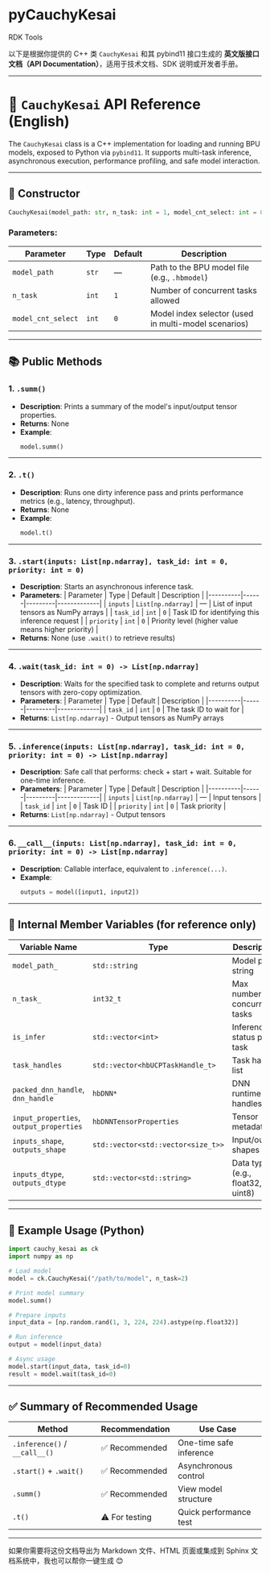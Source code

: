 # pyCauchyKesai
RDK Tools



以下是根据你提供的 C++ 类 `CauchyKesai` 和其 pybind11 接口生成的 **英文版接口文档（API Documentation）**，适用于技术文档、SDK 说明或开发者手册。

---

# 📘 `CauchyKesai` API Reference (English)

The `CauchyKesai` class is a C++ implementation for loading and running BPU models, exposed to Python via `pybind11`. It supports multi-task inference, asynchronous execution, performance profiling, and safe model interaction.

---

## 🔧 Constructor

```python
CauchyKesai(model_path: str, n_task: int = 1, model_cnt_select: int = 0)
```

### Parameters:

| Parameter | Type | Default | Description |
|----------|------|---------|-------------|
| `model_path` | `str` | — | Path to the BPU model file (e.g., `.hbmodel`) |
| `n_task` | `int` | `1` | Number of concurrent tasks allowed |
| `model_cnt_select` | `int` | `0` | Model index selector (used in multi-model scenarios) |

---

## 📚 Public Methods

### 1. `.summ()`
- **Description**: Prints a summary of the model's input/output tensor properties.
- **Returns**: None
- **Example**:
  ```python
  model.summ()
  ```

---

### 2. `.t()`
- **Description**: Runs one dirty inference pass and prints performance metrics (e.g., latency, throughput).
- **Returns**: None
- **Example**:
  ```python
  model.t()
  ```

---

### 3. `.start(inputs: List[np.ndarray], task_id: int = 0, priority: int = 0)`
- **Description**: Starts an asynchronous inference task.
- **Parameters**:
  | Parameter | Type | Default | Description |
  |----------|------|---------|-------------|
  | `inputs` | `List[np.ndarray]` | — | List of input tensors as NumPy arrays |
  | `task_id` | `int` | `0` | Task ID for identifying this inference request |
  | `priority` | `int` | `0` | Priority level (higher value means higher priority) |
- **Returns**: None (use `.wait()` to retrieve results)

---

### 4. `.wait(task_id: int = 0) -> List[np.ndarray]`
- **Description**: Waits for the specified task to complete and returns output tensors with zero-copy optimization.
- **Parameters**:
  | Parameter | Type | Default | Description |
  |----------|------|---------|-------------|
  | `task_id` | `int` | `0` | The task ID to wait for |
- **Returns**: `List[np.ndarray]` - Output tensors as NumPy arrays

---

### 5. `.inference(inputs: List[np.ndarray], task_id: int = 0, priority: int = 0) -> List[np.ndarray]`
- **Description**: Safe call that performs: check + start + wait. Suitable for one-time inference.
- **Parameters**:
  | Parameter | Type | Default | Description |
  |----------|------|---------|-------------|
  | `inputs` | `List[np.ndarray]` | — | Input tensors |
  | `task_id` | `int` | `0` | Task ID |
  | `priority` | `int` | `0` | Task priority |
- **Returns**: `List[np.ndarray]` - Output tensors

---

### 6. `__call__(inputs: List[np.ndarray], task_id: int = 0, priority: int = 0) -> List[np.ndarray]`
- **Description**: Callable interface, equivalent to `.inference(...)`.
- **Example**:
  ```python
  outputs = model([input1, input2])
  ```

---

## 🧠 Internal Member Variables (for reference only)

| Variable Name | Type | Description |
|---------------|------|-------------|
| `model_path_` | `std::string` | Model path string |
| `n_task_` | `int32_t` | Max number of concurrent tasks |
| `is_infer` | `std::vector<int>` | Inference status per task |
| `task_handles` | `std::vector<hbUCPTaskHandle_t>` | Task handle list |
| `packed_dnn_handle`, `dnn_handle` | `hbDNN*` | DNN runtime handles |
| `input_properties`, `output_properties` | `hbDNNTensorProperties` | Tensor metadata |
| `inputs_shape`, `outputs_shape` | `std::vector<std::vector<size_t>>` | Input/output shapes |
| `inputs_dtype`, `outputs_dtype` | `std::vector<std::string>` | Data types (e.g., float32, uint8) |

---

## 🧪 Example Usage (Python)

```python
import cauchy_kesai as ck
import numpy as np

# Load model
model = ck.CauchyKesai("/path/to/model", n_task=2)

# Print model summary
model.summ()

# Prepare inputs
input_data = [np.random.rand(1, 3, 224, 224).astype(np.float32)]

# Run inference
output = model(input_data)

# Async usage
model.start(input_data, task_id=0)
result = model.wait(task_id=0)
```

---

## ✅ Summary of Recommended Usage

| Method | Recommendation | Use Case |
|--------|----------------|----------|
| `.inference()` / `__call__()` | ✅ Recommended | One-time safe inference |
| `.start()` + `.wait()` | ✅ Recommended | Asynchronous control |
| `.summ()` | ✅ Recommended | View model structure |
| `.t()` | ⚠️ For testing | Quick performance test |

---

如果你需要将这份文档导出为 Markdown 文件、HTML 页面或集成到 Sphinx 文档系统中，我也可以帮你一键生成 😊